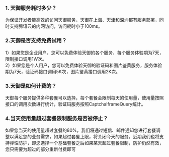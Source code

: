 ### 1. 天御服务耗时多少？
为保证开发者能高效的访问天御服务，天御在上海、天津和深圳都有服务部署，同时支持腾讯云的内网访问，访问耗时小于100ms。
### 2.天御是否支持免费试用？
1）如果您是企业用户，您可以免费体验天御的各个服务，每个服务体验期为7天，限制接口调用1W次。
<br> 2）如果您是个人用户，您可以免费体验天御的验证码和图片鉴黄服务，服务体验期为7天，验证码接口调用5K次，图片鉴黄接口调用2K次。
### 3.天御是如何计费的？
天御每个服务提供多种套餐可以选择，每个套餐会限制每天的使用量，使用量按照接口的调用次数进行统计，验证码服务按照CaptchaIframeQuery统计。
### 4.当天使用量超过套餐限制服务是否被停止？
如果您当天的使用量超过套餐的80%，我们将通过短信、邮件通知您进行套餐调整以满足您的业务需求，如果超过套餐上限，将关闭今天的服务。近期我们也将支持弹性防护，即您选择一个基础套餐之后如果某天超过套餐限制，防护仍然有效，您只需要为超过的部分重新付费即可